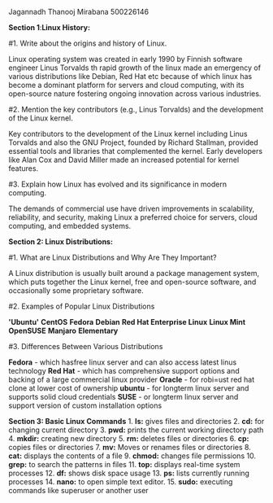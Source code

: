 Jagannadh Thanooj Mirabana 500226146

**Section 1**:**Linux History:**

#1. Write about the origins and history of Linux.

Linux operating system was created in early 1990 by Finnish software engineer Linus Torvalds th rapid growth of the linux made an emergency of various distributions like Debian, Red Hat etc because of which linux has become a dominant platform for servers and cloud computing, with its open-source nature fostering ongoing innovation across various industries.

#2. Mention the key contributors (e.g., Linus Torvalds) and the development of the Linux kernel.

Key contributors to the development of the Linux kernel including Linus Torvalds and also the GNU Project, founded by Richard Stallman, provided essential tools and libraries that complemented the kernel. Early developers like Alan Cox and David Miller made an increased potential for   kernel features.

#3. Explain how Linux has evolved and its significance in modern computing.

The demands of commercial use have driven improvements in scalability, reliability, and security, making Linux a preferred choice for servers, cloud computing, and embedded systems.

**Section 2: Linux Distributions:**

#1. What are Linux Distributions and Why Are They Important?

A Linux distribution is usually built around a package management system, which puts together the Linux kernel, free and open-source software, and occasionally some proprietary software.


#2. Examples of Popular Linux Distributions

**'Ubuntu'**
**CentOS**
**Fedora**
**Debian**
**Red Hat Enterprise Linux**
**Linux Mint**
**OpenSUSE**
**Manjaro**
**Elementary**


#3. Differences Between Various Distributions

**Fedora** - which hasfree linux server and can also access latest linus technology
**Red Hat** - which has comprehensive support options and backing of a large commercial linux provider
**Oracle** - for robi=ust red hat clone at lower cost of ownership
**ubuntu** - for longterm linux server and supports solid cloud credentials
**SUSE** - or longterm linux server and support version of custom installation options


**Section 3: Basic Linux Commands**
        1.	**ls:** gives files and directories 
	2.	**cd:** for changing current directory
	3.	**pwd:** prints the current working directory path
	4.	**mkdir:** creating new directory
	5.	**rm:** deletes files or directories
	6.	**cp:** copies files or directories
	7.	**mv:** Moves or renames files or directories
	8.	**cat:** displays the contents of a file
	9.	**chmod:** changes file permissions
	10.	**grep:** to search the patterns in files
	11.	**top:** displays real-time system processes
	12.	**df:** shows disk space usage
	13.	**ps:** lists currently running processes
	14.	**nano:** to open simple text editor.
	15.	**sudo:** executing commands like superuser or another user
	
